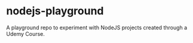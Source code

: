 # nodejs-playground
A playground repo to experiment with NodeJS projects created through a Udemy Course.
